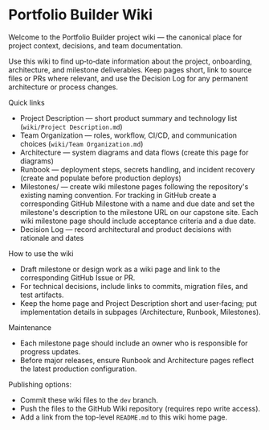 # Portfolio Builder Wiki

Welcome to the Portfolio Builder project wiki — the canonical place for project context, decisions, and team documentation.

Use this wiki to find up‑to‑date information about the project, onboarding, architecture, and milestone deliverables. Keep pages short, link to source files or PRs where relevant, and use the Decision Log for any permanent architecture or process changes.

Quick links
- Project Description — short product summary and technology list (`wiki/Project Description.md`)
- Team Organization — roles, workflow, CI/CD, and communication choices (`wiki/Team Organization.md`)
- Architecture — system diagrams and data flows (create this page for diagrams)
- Runbook — deployment steps, secrets handling, and incident recovery (create and populate before production deploys)
- Milestones/ — create wiki milestone pages following the repository's existing naming convention. For tracking in GitHub create a corresponding GitHub Milestone with a name and due date and set the milestone's description to the milestone URL on our capstone site. Each wiki milestone page should include acceptance criteria and a due date.
- Decision Log — record architectural and product decisions with rationale and dates

How to use the wiki
- Draft milestone or design work as a wiki page and link to the corresponding GitHub Issue or PR.
- For technical decisions, include links to commits, migration files, and test artifacts.
- Keep the home page and Project Description short and user‑facing; put implementation details in subpages (Architecture, Runbook, Milestones).

Maintenance
- Each milestone page should include an owner who is responsible for progress updates.
- Before major releases, ensure Runbook and Architecture pages reflect the latest production configuration.

Publishing options:

- Commit these wiki files to the `dev` branch.
- Push the files to the GitHub Wiki repository (requires repo write access).
- Add a link from the top-level `README.md` to this wiki home page.
